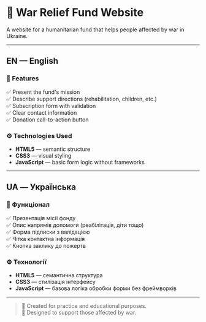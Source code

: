 # 🌟 War Relief Fund Website

A website for a humanitarian fund that helps people affected by war in Ukraine.

---

## EN — English

### 📌 Features
✅ Present the fund's mission  
✅ Describe support directions (rehabilitation, children, etc.)  
✅ Subscription form with validation  
✅ Clear contact information  
✅ Donation call-to-action button  

### ⚙️ Technologies Used
- **HTML5** — semantic structure  
- **CSS3** — visual styling  
- **JavaScript** — basic form logic without frameworks  

---

## UA — Українська

### 📌 Функціонал
✅ Презентація місії фонду  
✅ Опис напрямів допомоги (реабілітація, діти тощо)  
✅ Форма підписки з валідацією  
✅ Чітка контактна інформація  
✅ Кнопка заклику до пожертв  

### ⚙️ Технології
- **HTML5** — семантична структура  
- **CSS3** — стилізація інтерфейсу  
- **JavaScript** — базова логіка обробки форми без фреймворків  

---

> 📝 Created for practice and educational purposes.  
> 💙 Designed to support those affected by war.

